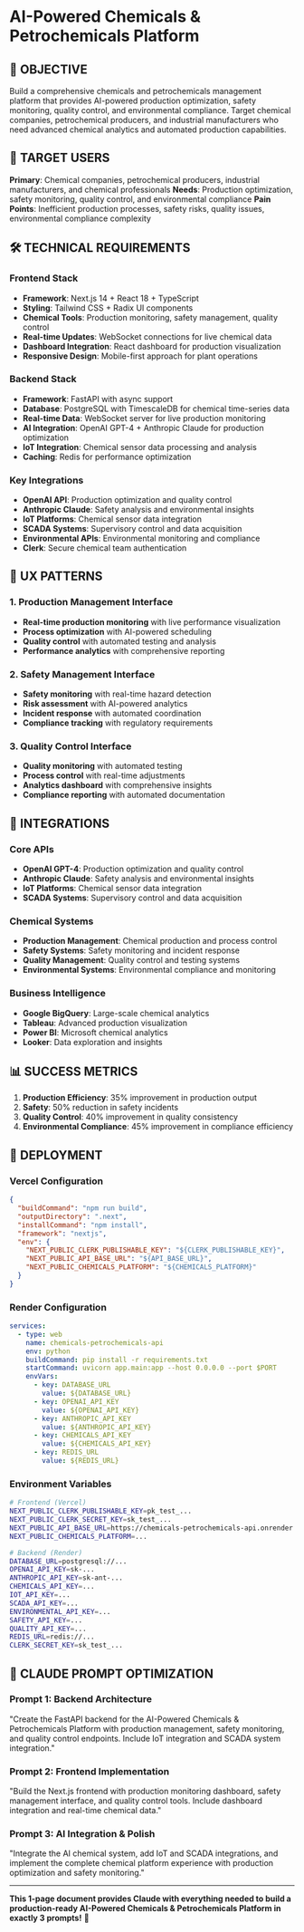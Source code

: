 # AI-Powered Chemicals & Petrochemicals Platform

## 🎯 OBJECTIVE
Build a comprehensive chemicals and petrochemicals management platform that provides AI-powered production optimization, safety monitoring, quality control, and environmental compliance. Target chemical companies, petrochemical producers, and industrial manufacturers who need advanced chemical analytics and automated production capabilities.

## 👥 TARGET USERS
**Primary**: Chemical companies, petrochemical producers, industrial manufacturers, and chemical professionals
**Needs**: Production optimization, safety monitoring, quality control, and environmental compliance
**Pain Points**: Inefficient production processes, safety risks, quality issues, environmental compliance complexity

## 🛠️ TECHNICAL REQUIREMENTS

### Frontend Stack
- **Framework**: Next.js 14 + React 18 + TypeScript
- **Styling**: Tailwind CSS + Radix UI components
- **Chemical Tools**: Production monitoring, safety management, quality control
- **Real-time Updates**: WebSocket connections for live chemical data
- **Dashboard Integration**: React dashboard for production visualization
- **Responsive Design**: Mobile-first approach for plant operations

### Backend Stack
- **Framework**: FastAPI with async support
- **Database**: PostgreSQL with TimescaleDB for chemical time-series data
- **Real-time Data**: WebSocket server for live production monitoring
- **AI Integration**: OpenAI GPT-4 + Anthropic Claude for production optimization
- **IoT Integration**: Chemical sensor data processing and analysis
- **Caching**: Redis for performance optimization

### Key Integrations
- **OpenAI API**: Production optimization and quality control
- **Anthropic Claude**: Safety analysis and environmental insights
- **IoT Platforms**: Chemical sensor data integration
- **SCADA Systems**: Supervisory control and data acquisition
- **Environmental APIs**: Environmental monitoring and compliance
- **Clerk**: Secure chemical team authentication

## 🎨 UX PATTERNS

### 1. Production Management Interface
- **Real-time production monitoring** with live performance visualization
- **Process optimization** with AI-powered scheduling
- **Quality control** with automated testing and analysis
- **Performance analytics** with comprehensive reporting

### 2. Safety Management Interface
- **Safety monitoring** with real-time hazard detection
- **Risk assessment** with AI-powered analytics
- **Incident response** with automated coordination
- **Compliance tracking** with regulatory requirements

### 3. Quality Control Interface
- **Quality monitoring** with automated testing
- **Process control** with real-time adjustments
- **Analytics dashboard** with comprehensive insights
- **Compliance reporting** with automated documentation

## 🔗 INTEGRATIONS

### Core APIs
- **OpenAI GPT-4**: Production optimization and quality control
- **Anthropic Claude**: Safety analysis and environmental insights
- **IoT Platforms**: Chemical sensor data integration
- **SCADA Systems**: Supervisory control and data acquisition

### Chemical Systems
- **Production Management**: Chemical production and process control
- **Safety Systems**: Safety monitoring and incident response
- **Quality Management**: Quality control and testing systems
- **Environmental Systems**: Environmental compliance and monitoring

### Business Intelligence
- **Google BigQuery**: Large-scale chemical analytics
- **Tableau**: Advanced production visualization
- **Power BI**: Microsoft chemical analytics
- **Looker**: Data exploration and insights

## 📊 SUCCESS METRICS
1. **Production Efficiency**: 35% improvement in production output
2. **Safety**: 50% reduction in safety incidents
3. **Quality Control**: 40% improvement in quality consistency
4. **Environmental Compliance**: 45% improvement in compliance efficiency

## 🚀 DEPLOYMENT

### Vercel Configuration
```json
{
  "buildCommand": "npm run build",
  "outputDirectory": ".next",
  "installCommand": "npm install",
  "framework": "nextjs",
  "env": {
    "NEXT_PUBLIC_CLERK_PUBLISHABLE_KEY": "${CLERK_PUBLISHABLE_KEY}",
    "NEXT_PUBLIC_API_BASE_URL": "${API_BASE_URL}",
    "NEXT_PUBLIC_CHEMICALS_PLATFORM": "${CHEMICALS_PLATFORM}"
  }
}
```

### Render Configuration
```yaml
services:
  - type: web
    name: chemicals-petrochemicals-api
    env: python
    buildCommand: pip install -r requirements.txt
    startCommand: uvicorn app.main:app --host 0.0.0.0 --port $PORT
    envVars:
      - key: DATABASE_URL
        value: ${DATABASE_URL}
      - key: OPENAI_API_KEY
        value: ${OPENAI_API_KEY}
      - key: ANTHROPIC_API_KEY
        value: ${ANTHROPIC_API_KEY}
      - key: CHEMICALS_API_KEY
        value: ${CHEMICALS_API_KEY}
      - key: REDIS_URL
        value: ${REDIS_URL}
```

### Environment Variables
```bash
# Frontend (Vercel)
NEXT_PUBLIC_CLERK_PUBLISHABLE_KEY=pk_test_...
NEXT_PUBLIC_CLERK_SECRET_KEY=sk_test_...
NEXT_PUBLIC_API_BASE_URL=https://chemicals-petrochemicals-api.onrender.com
NEXT_PUBLIC_CHEMICALS_PLATFORM=...

# Backend (Render)
DATABASE_URL=postgresql://...
OPENAI_API_KEY=sk-...
ANTHROPIC_API_KEY=sk-ant-...
CHEMICALS_API_KEY=...
IOT_API_KEY=...
SCADA_API_KEY=...
ENVIRONMENTAL_API_KEY=...
SAFETY_API_KEY=...
QUALITY_API_KEY=...
REDIS_URL=redis://...
CLERK_SECRET_KEY=sk_test_...
```

## 🎯 CLAUDE PROMPT OPTIMIZATION

### Prompt 1: Backend Architecture
"Create the FastAPI backend for the AI-Powered Chemicals & Petrochemicals Platform with production management, safety monitoring, and quality control endpoints. Include IoT integration and SCADA system integration."

### Prompt 2: Frontend Implementation
"Build the Next.js frontend with production monitoring dashboard, safety management interface, and quality control tools. Include dashboard integration and real-time chemical data."

### Prompt 3: AI Integration & Polish
"Integrate the AI chemical system, add IoT and SCADA integrations, and implement the complete chemical platform experience with production optimization and safety monitoring."

---

**This 1-page document provides Claude with everything needed to build a production-ready AI-Powered Chemicals & Petrochemicals Platform in exactly 3 prompts!** 🚀
